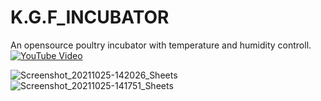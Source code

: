 # K.G.F_INCUBATOR
An opensource poultry incubator with temperature and humidity controll.
[![YouTube Video](https://img.youtube.com/vi/T_GT0cZH6tw/0.jpg)](https://www.youtube.com/watch?v=T_GT0cZH6tw)

![Screenshot_20211025-142026_Sheets](https://github.com/ashfaquekhan/K.G.F_INCUBATOR/assets/42895491/ae95c9b5-cbf8-400c-9346-e24893e88e5e)
![Screenshot_20211025-141751_Sheets](https://github.com/ashfaquekhan/K.G.F_INCUBATOR/assets/42895491/fa7f6729-6208-4421-aa31-b975e7979ddb)
